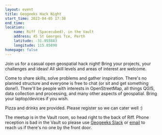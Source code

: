 ```yaml
---
layout: event
title: Geogeeks Hack Night
start_time: 2023-04-05 17:30
end_time: 
location:
    name: Riff (Spacecubed), in the Vault
    address: 45 St Georges Tce, Perth
    latitude: -31.955843
    longitude: 115.85898
homepage: false
---
```

Join us for a casual open geospatial hack night! Bring your projects, your challenges and ideas! All skill levels and areas of interest are welcome.

Come to share skills, solve problems and gather inspiration. There's no planned structure and everyone is free to chat (or sit and get something done!).
There'll be people with interests in OpenStreetMap, all things QGIS, data collection and processing, and many other aspects of geospatial.
Bring your laptop/devices if you wish.

Pizza and drinks are provided. Please register so we can cater well :)

The meetup is in the Vault room, so head right to the back of Riff.
Phone reception is bad in the Vault so please
use [Geogeeks Slack](https://join.slack.com/t/geogeeks/shared_invite/zt-13fnotoqb-YkyMTmvwZEB_nDUis_30hw)
or [email](mailto:geogeeks.perth@gmail.com) to reach us if there's no one by the front door.
